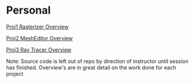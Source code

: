# Personal

<a href="http://htmlpreview.github.io/?https://github.com/victorthevong/Personal/blob/master/rasterizer_web/index.html" target="_blank">Proj1 Rasterizer Overview</a>

<a href="http://htmlpreview.github.io/?https://github.com/victorthevong/Personal/blob/master/meshEditor_web/index.html" target="_blank">Proj2 MeshEditor Overview</a>

<a href="http://htmlpreview.github.io/?https://github.com/victorthevong/Personal/blob/master/rayTracer_web/index.html" target="_blank">Proj3 Ray Tracer Overview</a>

<p>Note: Source code is left out of repo by direction of instructor until session has finished. Overview's are in great detail on the work done for each project</p>

